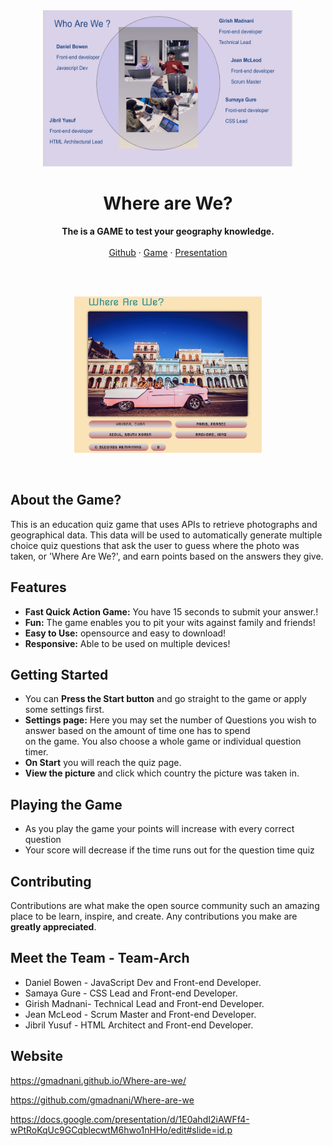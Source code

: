 
<div align="center">
  <img src="assets/Images/Team-Arch.jpeg" alt="Team-Arch" width="400" height="250">
</div>


<h1 align="center">Where are We?</h1>
  <p align="center">
    <strong>The is a GAME to test your geography knowledge.</strong>
    <br />
    <br />
    <a href="https://github.com/gmadnani/Where-are-we">Github</a>
    ·
    <a href="https://gmadnani.github.io/Where-are-we/">Game</a>
    ·
    <a href="https://docs.google.com/presentation/d/1E0ahdI2iAWFf4-wPtRoKqUc9GCqblecwtM6hwo1nHHo/edit#slide=id.p">Presentation</a>
  </p>
</h1>
<br/><br/>

<!-- Preview -->
<p align="center">
  <a href="">
    <img src="assets/Images/game.png" width="300" height="250"/>
  </a>
</p>
<br/>


## About the Game?

This is an education quiz game that uses APIs to retrieve photographs and geographical data. This data will be used to automatically generate multiple choice quiz questions that ask the user to guess where the photo was taken, or 'Where Are We?', and earn points based on the answers they give. 


## Features

- **Fast Quick Action Game:** You have 15 seconds to submit your answer.!
- **Fun:** The game enables you to pit your wits against family and friends!
- **Easy to Use:** opensource and easy to download!
- **Responsive:** Able to be used on multiple devices!


## Getting Started
- You can **Press the Start button** and go straight to the game or apply some settings first.
- **Settings page:**  Here you may set the number of Questions you wish to answer based on the amount of time one has to spend  
  on the game. You also choose a whole game or individual question timer.
- **On Start** you will reach the quiz page.
- **View the picture** and click which country the picture was taken in.



## Playing the Game
- As you play the game your points will increase with every correct question
- Your score will decrease if the time runs out for the question time quiz




## Contributing

Contributions are what make the open source community such an amazing place to be learn, inspire, and create. Any contributions you make are **greatly appreciated**.


## Meet the Team - Team-Arch


- Daniel Bowen - JavaScript Dev and Front-end Developer.
- Samaya Gure - CSS Lead and Front-end Developer.
- Girish Madnani- Technical Lead and Front-end Developer.
- Jean McLeod - Scrum Master and Front-end Developer.
- Jibril Yusuf - HTML Architect and Front-end Developer.


## Website
https://gmadnani.github.io/Where-are-we/

https://github.com/gmadnani/Where-are-we

https://docs.google.com/presentation/d/1E0ahdI2iAWFf4-wPtRoKqUc9GCqblecwtM6hwo1nHHo/edit#slide=id.p